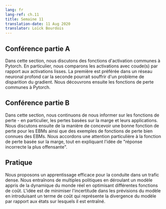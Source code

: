 ```yaml
---
lang: fr
lang-ref: ch.11
title: Semaine 11
translation-date: 11 Aug 2020
translator: Loïck Bourdois
---
```


<!--
## Lecture part A

In this section, we discussed about the common activation functions in Pytorch. In particular, we compared activations with kink(s) versus smooth activations - the former is preferred in a deep neural network as the latter might suffer with gradient vanishing problem. We then learned about the common loss functions in Pytorch.
-->


## Conférence partie A

Dans cette section, nous discutons des fonctions d'activation communes à Pytorch. En particulier, nous comparons les activations avec coude(s) par rapport aux activations lisses. La première est préférée dans un réseau neuronal profond car la seconde pourrait souffrir d'un problème de disparition du gradient. Nous découvrons ensuite les fonctions de perte communes à Pytorch.


<!--
## Lecture part B


In this section, we continued to learn about loss functions - in particular, margin-based losses and their applications. We then discussed how to design a good loss function for EBMs as well as examples of well-known EBM loss functions. We gave particular attention to margin-based loss function here, as well as explaining the idea of "most offending incorrect answer.
-->

## Conférence partie B

Dans cette section, nous continuons de nous informer sur les fonctions de perte - en particulier, les pertes basées sur la marge et leurs applications. Nous discutons ensuite de la manière de concevoir une bonne fonction de perte pour les EBMs ainsi que des exemples de fonctions de perte bien connues des EBMs. Nous accordons une attention particulière à la fonction de perte basée sur la marge, tout en expliquant l'idée de "réponse incorrecte la plus offensante".

<!--
## Practicum


This practicum proposed effective policy learning for driving in dense traffic. We trained multiple policies by unrolling a learned model of the real world dynamics by optimizing different cost functions. The idea is to minimize the uncertainty in the model's prediction by introducing a cost term that represents the model's divergence from the states it is trained on. 
-->

## Pratique
Nous proposons un apprentissage efficace pour la conduite dans un trafic dense. Nous entraînons de multiples politiques en déroulant un modèle appris de la dynamique du monde réel en optimisant différentes fonctions de coût. L'idée est de minimiser l'incertitude dans les prévisions du modèle en introduisant un terme de coût qui représente la divergence du modèle par rapport aux états sur lesquels il est entraîné.




